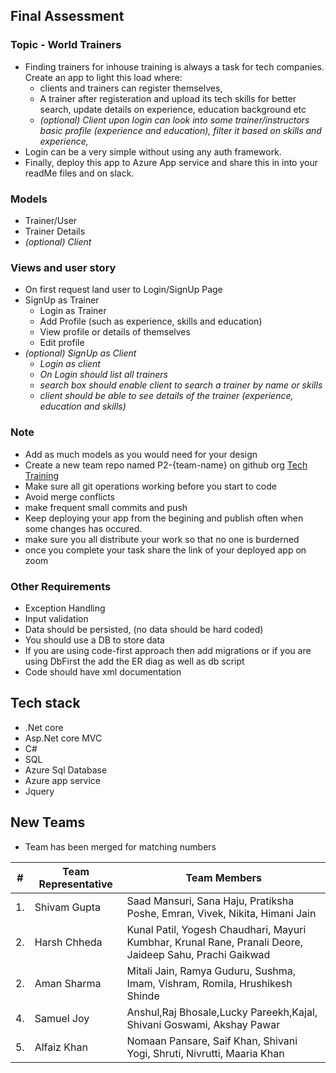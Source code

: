 ## Final Assessment
### Topic - World Trainers
- Finding trainers for inhouse training is always a task for tech companies. Create an app to light this load where:
  - clients and trainers can register themselves,
  - A trainer after registeration and upload its tech skills for better search, update details on experience, education background etc 
  - *(optional) Client upon login can look into some trainer/instructors basic profile (experience and education), filter it based on skills and experience,*
- Login can be a very simple without using any auth framework.
- Finally, deploy this app to Azure App service and share this in into your readMe files and on slack.

### Models
- Trainer/User
- Trainer Details
- *(optional) Client*

### Views and user story
- On first request land user to Login/SignUp Page
- SignUp as Trainer
  - Login as Trainer
  - Add Profile (such as experience, skills and education)
  - View profile or details of themselves
  - Edit profile
- *(optional) SignUp as Client*
  - *Login as client* 
  - *On Login should list all trainers*
  - *search box should enable client to search a trainer by name or skills*
  - *client should be able to see details of the trainer (experience, education and skills)*

### Note 
- Add as much models as you would need for your design 
- Create a new team repo named P2-{team-name} on github org [Tech Training](https://github.com/Tech-Training-2021)
- Make sure all git operations working before you start to code
- Avoid merge conflicts
- make frequent small commits and push
- Keep deploying your app from the begining and publish often when some changes has occured.
- make sure you all distribute your work so that no one is burderned
- once you complete your task share the link of your deployed app on zoom

### Other Requirements 
- Exception Handling 
- Input validation
- Data should be persisted, (no data should be hard coded) 
- You should use a DB to store data 
- If you are using code-first approach then add migrations or if you are using DbFirst the add the ER diag as well as db script
- Code should have xml documentation

## Tech stack
- .Net core
- Asp.Net core MVC
- C#
- SQL
- Azure Sql Database
- Azure app service
- Jquery

## New Teams
- Team has been merged for matching numbers

|# | Team Representative  | Team Members         |
|--|----------------------|----------------------|
|1.|Shivam Gupta | Saad Mansuri, Sana Haju, Pratiksha Poshe, Emran, Vivek, Nikita, Himani Jain|
|2.|Harsh Chheda|Kunal Patil, Yogesh Chaudhari, Mayuri Kumbhar, Krunal Rane, Pranali Deore, Jaideep Sahu, Prachi Gaikwad|
|2.|Aman Sharma           |Mitali Jain, Ramya Guduru, Sushma, Imam, Vishram, Romila, Hrushikesh Shinde|
|4.|Samuel Joy |Anshul,Raj Bhosale,Lucky Pareekh,Kajal, Shivani Goswami, Akshay Pawar|
|5.|Alfaiz Khan |  Nomaan Pansare, Saif Khan, Shivani Yogi, Shruti, Nivrutti, Maaria Khan|